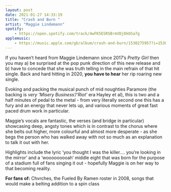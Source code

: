 ```yaml
---
layout: post
date: 2021-01-27 14:33:19
title: "Crash and Burn "
artist: "Maggie Lindemann"
spotify: 
    - https://open.spotify.com/track/4wFK5ESRSBrmVDjOkOSa7g
applemusic: 
    - https://music.apple.com/gb/album/crash-and-burn/1530275957?i=1530275963
---
```


If you haven’t heard from Maggie Lindemann since 2017’s _Pretty Girl_ then you may a) be surprised at the pop punk direction of this new release and b) have to concede that she was truth telling in the main refrain of that hit single. Back and hard hitting in 2020, **you have to hear** her rip roaring new single.

Evoking and packing the musical punch of mid noughties Paramore (the backing is _very ‘Misery Business’/‘Riot’_ era Hayley et al), this is two and a half minutes of pedal to the metal - from very literally second one this has a fury and an energy that never lets up, and various moments of great fast paced drum work in particular. 

Maggie’s vocals are fantastic, the verses (and bridge in particular) showcasing deep, angsty tones which is in contrast to the chorus where she belts out higher, more colourful and almost more desperate - as she begs the person who has walked away with not so much as an explanation to talk it out with her. 

Highlights include the lyric ‘you thought I was the killer.... you’re looking in the mirror’ and a ‘wooooooooah’ middle eight that was born for the purpose of a stadium full of fans singing it out - hopefully Maggie is on her way to that becoming reality.

**For fans of:** Chvrches, the Fueled By Ramen roster in 2008, songs that would make a belting addition to a spin class
